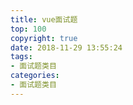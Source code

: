 ```yaml
---
title: vue面试题
top: 100
copyright: true
date: 2018-11-29 13:55:24
tags:
- 面试题类目
categories:
- 面试题类目
---
```


